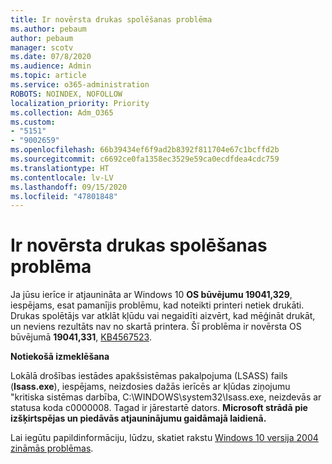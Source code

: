 ```yaml
---
title: Ir novērsta drukas spolēšanas problēma
ms.author: pebaum
author: pebaum
manager: scotv
ms.date: 07/8/2020
ms.audience: Admin
ms.topic: article
ms.service: o365-administration
ROBOTS: NOINDEX, NOFOLLOW
localization_priority: Priority
ms.collection: Adm_O365
ms.custom:
- "5151"
- "9002659"
ms.openlocfilehash: 66b39434ef6f9ad2b8392f811704e67c1bcffd2b
ms.sourcegitcommit: c6692ce0fa1358ec3529e59ca0ecdfdea4cdc759
ms.translationtype: HT
ms.contentlocale: lv-LV
ms.lasthandoff: 09/15/2020
ms.locfileid: "47801848"
---
```

# <a name="print-spooler-issue-is-resolved"></a>Ir novērsta drukas spolēšanas problēma

Ja jūsu ierīce ir atjaunināta ar Windows 10  **OS būvējumu 19041,329**, iespējams, esat pamanījis problēmu, kad noteikti printeri netiek drukāti. Drukas spolētājs var atklāt kļūdu vai negaidīti aizvērt, kad mēģināt drukāt, un neviens rezultāts nav no skartā printera. Šī problēma ir novērsta OS būvējumā  **19041,331**, [KB4567523](https://support.microsoft.com/help/4567523/windows-10-update-kb4567523).  

**Notiekošā izmeklēšana**

Lokālā drošības iestādes apakšsistēmas pakalpojuma (LSASS) fails (**Isass.exe**), iespējams, neizdosies dažās ierīcēs ar kļūdas ziņojumu "kritiska sistēmas darbība, C:\WINDOWS\system32\Isass.exe, neizdevās ar statusa koda c0000008. Tagad ir jārestartē dators.  **Microsoft strādā pie izšķirtspējas un piedāvās atjauninājumu gaidāmajā laidienā.**

Lai iegūtu papildinformāciju, lūdzu, skatiet rakstu  [Windows 10 versija 2004 zināmās problēmas](https://docs.microsoft.com/windows/release-information/status-windows-10-2004#442msgdesc).